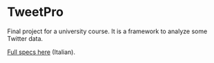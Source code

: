 # TweetPro
Final project for a university course. It is a framework to analyze some Twitter data.

[Full specs here](https://docs.google.com/document/d/1qkvA-oPJzgftG1Csi31kCC-9SDxunaKHOqbGD5nS5Po/edit) (Italian).
